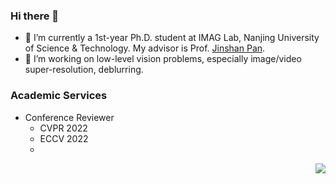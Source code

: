 
### Hi there 👋
- 🏫 I’m currently a 1st-year Ph.D. student at IMAG Lab, Nanjing University of Science & Technology. My advisor is Prof. [Jinshan Pan](https://jspan.github.io/).
- 📔 I’m working on low-level vision problems, especially image/video super-resolution, deblurring.

### Academic Services
- Conference Reviewer
  - CVPR 2022
  - ECCV 2022
  - 
 <img align="right" src="https://github-readme-stats.vercel.app/api?username=sunny2109&show_icons=true&icon_color=CE1D2D&text_color=718096&bg_color=ffffff&hide_title=true" />
